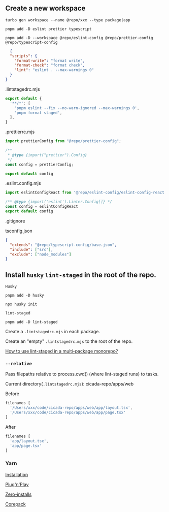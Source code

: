 
## Create a new workspace
`turbo gen workspace --name @repo/xxx --type package|app`

```shell
pnpm add -D eslint prettier typescript 
```
```shell
pnpm add -D --workspace @repo/eslint-config @repo/prettier-config @repo/typescript-config
```

```json
  {
  "scripts": {
    "format-write": "format write",
    "format-check": "format check",
    "lint": "eslint . --max-warnings 0"
  }
}
```

.lintstagedrc.mjs 
```js
export default {
  '**/*': [
    'pnpm eslint --fix --no-warn-ignored --max-warnings 0',
    'pnpm format staged',
  ],
}
```

.prettierrc.mjs
```js
import prettierConfig from "@repo/prettier-config";

/**
 * @type {import("prettier").Config}
 */
const config = prettierConfig;

export default config
```

.eslint.config.mjs 
```js
import eslintConfigReact from '@repo/eslint-config/eslint-config-react'

/** @type {import('eslint').Linter.Config[]} */
const config = eslintConfigReact
export default config
```

.gitignore

tsconfig.json
```json
{
  "extends": "@repo/typescript-config/base.json",
  "include": ["src"],
  "exclude": ["node_modules"]
}
```

## Install `husky` `lint-staged` in the root of the repo.
`Husky`
```shell
pnpm add -D husky
```
```shell
npx husky init
```
`lint-staged`
```shell
pnpm add -D lint-staged
```
Create a `.lintstagedrc.mjs` in each package.

Create an "empty" `.lintstagedrc.mjs` to the root of the repo.

[How to use lint-staged in a multi-package monorepo?](https://github.com/lint-staged/lint-staged?tab=readme-ov-file#how-to-use-lint-staged-in-a-multi-package-monorepo)

### `--relative`
Pass filepaths relative to process.cwd() (where lint-staged runs) to tasks.

Current directory(`.lintstagedrc.mjs`): cicada-repo/apps/web

Before
```javascript
filenames [
  '/Users/xxx/code/cicada-repo/apps/web/app/layout.tsx',
  '/Users/xxx/code/cicada-repo/apps/web/app/page.tsx'
]
```
After
```javascript
filenames [
  'app/layout.tsx',
  'app/page.tsx'
]
```


### Yarn

[Installation](https://yarnpkg.com/getting-started/install)

[Plug'n'Play](https://yarnpkg.com/features/pnp)

[Zero-installs](https://yarnpkg.com/features/caching#zero-installs)

[Corepack](https://yarnpkg.com/corepack)